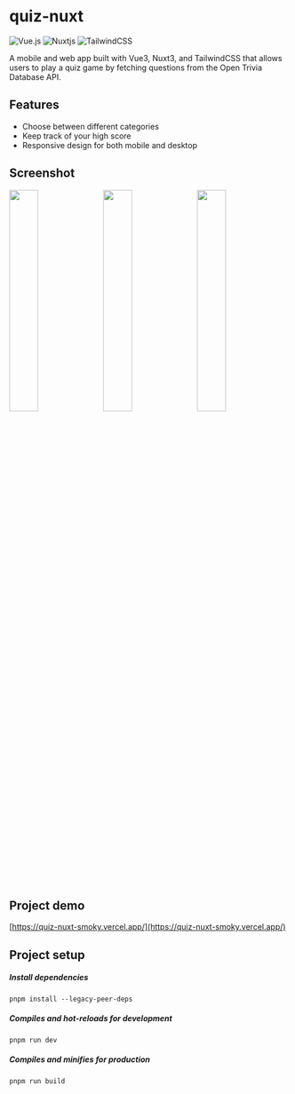 # quiz-nuxt
![Vue.js](https://img.shields.io/badge/vuejs-%2335495e.svg?style=for-the-badge&logo=vuedotjs&logoColor=%234FC08D) ![Nuxtjs](https://img.shields.io/badge/Nuxt-002E3B?style=for-the-badge&logo=nuxtdotjs&logoColor=#00DC82)
![TailwindCSS](https://img.shields.io/badge/tailwindcss-%2338B2AC.svg?style=for-the-badge&logo=tailwind-css&logoColor=white)

A mobile and web app built with Vue3, Nuxt3, and TailwindCSS that allows users to play a quiz game by fetching questions from the Open Trivia Database API.

## Features
- Choose between different categories
- Keep track of your high score
- Responsive design for both mobile and desktop

## Screenshot
<img src="https://i.imgur.com/j5Uhpgi.png" width=32%>&nbsp; <img src="https://i.imgur.com/rbc3aDZ.png" width=32%>&nbsp; <img src="https://i.imgur.com/3GiM7yK.png" width=32%>

## Project demo
[https://quiz-nuxt-smoky.vercel.app/](https://quiz-nuxt-smoky.vercel.app/)

## Project setup
##### Install dependencies
```
pnpm install --legacy-peer-deps
```
##### Compiles and hot-reloads for development
```
pnpm run dev
```
##### Compiles and minifies for production
```
pnpm run build
```
